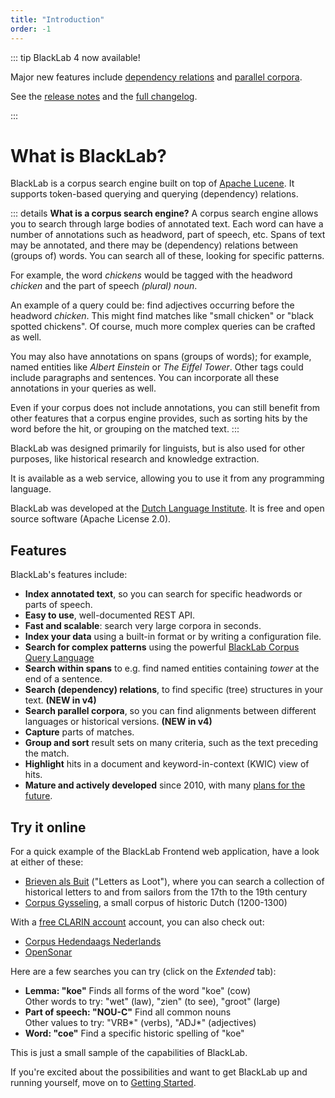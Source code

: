 ```yaml
--- 
title: "Introduction"
order: -1
---
```


::: tip BlackLab 4 now available!

Major new features include [dependency relations](https://blacklab.ivdnt.org/guide/query-language/relations.html) and [parallel corpora](https://blacklab.ivdnt.org/guide/query-language/parallel.html).

See the [release notes](https://github.com/instituutnederlandsetaal/BlackLab/releases/tag/v4.0.0) and the [full changelog](https://blacklab.ivdnt.org/development/changelog.html).

:::

# What is BlackLab?

BlackLab is a corpus search engine built on top of [Apache Lucene](http://lucene.apache.org/). It supports token-based querying and querying (dependency) relations.

::: details <b>What is a corpus search engine?</b>
A corpus search engine allows you to search through large bodies of annotated text. Each word can have a number of annotations such as headword, part of speech, etc. Spans of text may be annotated, and there may be (dependency) relations between (groups of) words. You can search all of these, looking for specific patterns.

For example, the word *chickens* would be tagged with the headword *chicken* and the part of speech *(plural) noun*.

An example of a query could be: find adjectives occurring before the headword *chicken*. This might find matches like "small chicken" or "black spotted chickens". Of course, much more complex queries can be crafted as well.
 
You may also have annotations on spans (groups of words); for example, named entities like *Albert Einstein* or *The Eiffel Tower*. Other tags could include paragraphs and sentences. You can incorporate all these annotations in your queries as well.
 
Even if your corpus does not include annotations, you can still benefit from other features that a corpus engine provides, such as sorting hits by the word before the hit, or grouping on the matched text.
:::

BlackLab was designed primarily for linguists, but is also used for other purposes, like historical research and knowledge extraction.

It is available as a web service, allowing you to use it from any programming language.

BlackLab was developed at the [Dutch Language Institute](https://ivdnt.org). It is free and open source software (Apache License 2.0).


## Features

BlackLab's features include:

- **Index annotated text**, so you can search for specific headwords or parts of speech.
- **Easy to use**, well-documented REST API.
- **Fast and scalable**: search very large corpora in seconds.
- **Index your data** using a built-in format or by writing a configuration file.
- **Search for complex patterns** using the powerful [BlackLab Corpus Query Language](query-language/)
- **Search within spans** to e.g. find named entities containing _tower_ at the end of a sentence.
- **Search (dependency) relations**, to find specific (tree) structures in your text. **(NEW in v4)**
- **Search parallel corpora**, so you can find alignments between different languages or historical versions. **(NEW in v4)**
- **Capture** parts of matches.
- **Group and sort** result sets on many criteria, such as the text preceding the match.
- **Highlight** hits in a document and keyword-in-context (KWIC) view of hits.
- **Mature and actively developed** since 2010, with many [plans for the future](future-plans.md).


## Try it online

For a quick example of the BlackLab Frontend web application, have a look at either of these:

- [Brieven als Buit](https://brievenalsbuit.ivdnt.org/) ("Letters as Loot"), where you can search a collection of historical letters to and from sailors from the 17th to the 19th century
- [Corpus Gysseling](https://corpusgysseling.ivdnt.org/), a small corpus of historic Dutch (1200-1300)

With a [free CLARIN account](https://idm.clarin.eu/unitygw/pub#!registration-CLARIN%20Identity%20Registration) account, you can also check out:

- [Corpus Hedendaags Nederlands](https://chn.ivdnt.org/)
- [OpenSonar](https://opensonar.ivdnt.org/)

Here are a few searches you can try (click on the _Extended_ tab):

- **Lemma: "koe"** Finds all forms of the word "koe" (cow)<br/>
  Other words to try: "wet" (law), "zien" (to see), "groot" (large)
- **Part of speech: "NOU-C"** Find all common nouns<br/>
  Other values to try: "VRB\*" (verbs), "ADJ\*" (adjectives)
- **Word: "coe"** Find a specific historic spelling of "koe"

This is just a small sample of the capabilities of BlackLab.

If you're excited about the possibilities and want to get BlackLab up and running yourself, move on to [Getting Started](./getting-started).
